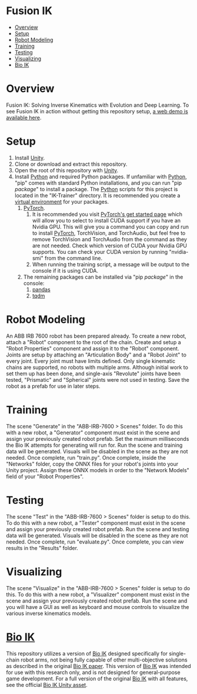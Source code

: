 # Fusion IK

- [Overview](#overview "Overview")
- [Setup](#setup "Setup")
- [Robot Modeling](#robot-modeling "Robot Modeling")
- [Training](#training "Training")
- [Testing](#testing "Testing")
- [Visualizing](#visualizing "Visualizing")
- [Bio IK](#bio-ik "Bio IK")

# Overview

Fusion IK: Solving Inverse Kinematics with Evolution and Deep Learning. To see Fusion IK in action without getting this repository setup, [a web demo is available here](https://stevenrice.ca/fusion-ik "Fusion IK Web Demo").

# Setup

1. Install [Unity](https://unity.com "Unity").
2. Clone or download and extract this repository.
3. Open the root of this repository with [Unity](https://unity.com "Unity").
4. Install [Python](https://www.python.org "Python") and required Python packages. If unfamiliar with [Python](https://www.python.org "Python"), "pip" comes with standard Python installations, and you can run "pip *package*" to install a package. The [Python](https://www.python.org "Python") scripts for this project is located in the "IK-Trainer" directory. It is recommended you create a [virtual environment](https://docs.python.org/3/library/venv.html "Python Virtual Environment") for your packages.
   1. [PyTorch](https://pytorch.org "PyTorch").
      1. It is recommended you visit [PyTorch's get started page](https://pytorch.org/get-started/locally "PyTorch Get Started") which will allow you to select to install CUDA support if you have an Nvidia GPU. This will give you a command you can copy and run to install [PyTorch](https://pytorch.org "PyTorch"), TorchVision, and TorchAudio, but feel free to remove TorchVision and TorchAudio from the command as they are not needed. Check which version of CUDA your Nvidia GPU supports. You can check your CUDA version by running "nvidia-smi" from the command line.
      2. When running the training script, a message will be output to the console if it is using CUDA.
   2. The remaining packages can be installed via "pip *package*" in the console:
      1. [pandas](https://pandas.pydata.org "pandas")
      2. [tqdm](https://github.com/tqdm/tqdm "tqdm")

# Robot Modeling

An ABB IRB 7600 robot has been prepared already. To create a new robot, attach a "Robot" component to the root of the chain. Create and setup a "Robot Properties" component and assign it to the "Robot" component. Joints are setup by attaching an "Articulation Body" and a "Robot Joint" to every joint. Every joint must have limits defined. Only single kinematic chains are supported, no robots with multiple arms. Although initial work to set them up has been done, and single-axis "Revolute" joints have been tested, "Prismatic" and "Spherical" joints were not used in testing. Save the robot as a prefab for use in later steps.

# Training

The scene "Generate" in the "ABB-IRB-7600 > Scenes" folder. To do this with a new robot, a "Generator" component must exist in the scene and assign your previously created robot prefab. Set the maximum milliseconds the Bio IK attempts for generating will run for. Run the scene and training data will be generated. Visuals will be disabled in the scene as they are not needed. Once complete, run "train.py". Once complete, inside the "Networks" folder, copy the ONNX files for your robot's joints into your Unity project. Assign these ONNX models in order to the "Network Models" field of your "Robot Properties".

# Testing

The scene "Test" in the "ABB-IRB-7600 > Scenes" folder is setup to do this. To do this with a new robot, a "Tester" component must exist in the scene and assign your previously created robot prefab. Run the scene and testing data will be generated. Visuals will be disabled in the scene as they are not needed. Once complete, run "evaluate.py". Once complete, you can view results in the "Results" folder.

# Visualizing

The scene "Visualize" in the "ABB-IRB-7600 > Scenes" folder is setup to do this. To do this with a new robot, a "Visualizer" component must exist in the scene and assign your previously created robot prefab. Run the scene and you will have a GUI as well as keyboard and mouse controls to visualize the various inverse kinematics models.

# [Bio IK](https://d-nb.info/1221720910/34 "Bio IK: A Memetic Evolutionary Algorithm for Generic Multi-Objective Inverse Kinematics")

This repository utilizes a version of [Bio IK](https://d-nb.info/1221720910/34 "Bio IK: A Memetic Evolutionary Algorithm for Generic Multi-Objective Inverse Kinematics") designed specifically for single-chain robot arms, not being fully capable of other multi-objective solutions as described in the original [Bio IK paper](https://d-nb.info/1221720910/34 "Bio IK: A Memetic Evolutionary Algorithm for Generic Multi-Objective Inverse Kinematics"). This version of [Bio IK](https://d-nb.info/1221720910/34 "Bio IK: A Memetic Evolutionary Algorithm for Generic Multi-Objective Inverse Kinematics") was intended for use with this research only, and is not designed for general-purpose game development. For a full version of the original [Bio IK](https://d-nb.info/1221720910/34 "Bio IK: A Memetic Evolutionary Algorithm for Generic Multi-Objective Inverse Kinematics") with all features, see the official [Bio IK Unity asset](https://assetstore.unity.com/packages/tools/animation/bio-ik-67819 "Bio IK Unity Asset").